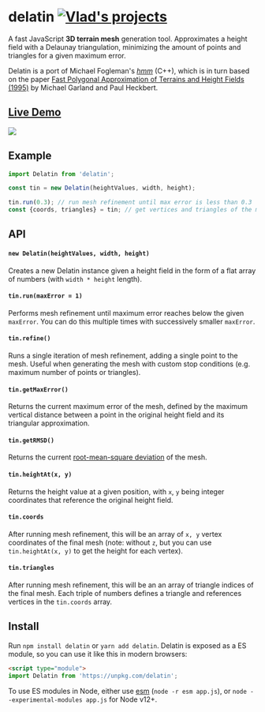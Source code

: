 # delatin [![Vlad's projects](https://img.shields.io/badge/simply-awesome-brightgreen.svg)](https://github.com/mourner/projects)

A fast JavaScript **3D terrain mesh** generation tool. Approximates a height field with a Delaunay triangulation, minimizing the amount of points and triangles for a given maximum error.

Delatin is a port of Michael Fogleman's [*hmm*](https://github.com/fogleman/hmm) (C++), which is in turn based on the paper [Fast Polygonal Approximation of Terrains and Height Fields (1995)](http://mgarland.org/files/papers/scape.pdf) by Michael Garland and Paul Heckbert.

## [Live Demo](https://mapbox.github.io/delatin/)

[![](delatin.png)](https://mapbox.github.io/delatin/)

## Example

```js
import Delatin from 'delatin';

const tin = new Delatin(heightValues, width, height);

tin.run(0.3); // run mesh refinement until max error is less than 0.3
const {coords, triangles} = tin; // get vertices and triangles of the mesh
````

## API

#### `new Delatin(heightValues, width, height)`

Creates a new Delatin instance given a height field in the form of a flat array of numbers (with `width * height` length).

#### `tin.run(maxError = 1)`

Performs mesh refinement until maximum error reaches below the given `maxError`. You can do this multiple times with successively smaller `maxError`.

#### `tin.refine()`

Runs a single iteration of mesh refinement, adding a single point to the mesh. Useful when generating the mesh with custom stop conditions (e.g. maximum number of points or triangles).

#### `tin.getMaxError()`

Returns the current maximum error of the mesh, defined by the maximum vertical distance between a point in the original height field and its triangular approximation.

#### `tin.getRMSD()`

Returns the current [root-mean-square deviation](https://en.wikipedia.org/wiki/Root-mean-square_deviation) of the mesh.

#### `tin.heightAt(x, y)`

Returns the height value at a given position, with `x`, `y` being integer coordinates that reference the original height field.

#### `tin.coords`

After running mesh refinement, this will be an array of `x, y` vertex coordinates of the final mesh (note: without `z`, but you can use `tin.heightAt(x, y)` to get the height for each vertex).

#### `tin.triangles`

After running mesh refinement, this will be an an array of triangle indices of the final mesh. Each triple of numbers defines a triangle and references vertices in the `tin.coords` array.

## Install

Run `npm install delatin` or `yarn add delatin`. Delatin is exposed as a ES module, so you can use it like this in modern browsers:

```html
<script type="module">
import Delatin from 'https://unpkg.com/delatin';
```

To use ES modules in Node, either use [esm](https://github.com/standard-things/esm) (`node -r esm app.js`), or `node --experimental-modules app.js` for Node v12+.
